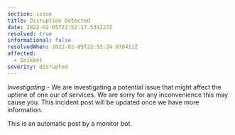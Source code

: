 ```yaml
---
section: issue
title: Disruption Detected
date: 2022-02-05T22:52:17.534227Z
resolved: true
informational: false
resolvedWhen: 2022-02-05T22:53:24.970411Z
affected:
  - Snikket
severity: disrupted
---
```

*Investigating* - We are investigating a potential issue that might affect the uptime of one our of services. We are sorry for any inconvenience this may cause you. This incident post will be updated once we have more information.

This is an automatic post by a monitor bot.
        